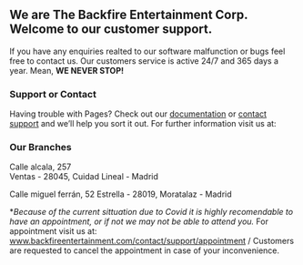 ## We are The Backfire Entertainment Corp. Welcome to our customer support.
If you have any enquiries realted to our software malfunction or bugs feel free to contact us. Our customers service is active 24/7 and 365 days a year. Mean, **WE NEVER STOP!**


### Support or Contact
Having trouble with Pages? Check out our [documentation](https://www.Backfireentertainment.com/contact) or [contact support](https://support.Backfireentertainment) and we’ll help you sort it out.
For further information visit us at:


### Our Branches
Calle alcala, 257                                 
Ventas - 28045, Cuidad Lineal - Madrid                

Calle miguel ferrán, 52
Estrella - 28019, Moratalaz - Madrid  

**Because of the current sittuation due to Covid it is highly recomendable to have an appointment, or if not we may not be able to attend you.*
For appointment visit us at: www.backfireentertainment.com/contact/support/appointment / Customers are requested to cancel the appointment in case of your inconvenience.

